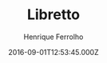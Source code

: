 ---
title: Libretto
github: https://github.com/ferrolho/jekyll-theme-libretto
demo: https://ferrolho.github.io/jekyll-theme-libretto/
author: Henrique Ferrolho
ssg:
  - Jekyll
cms:
  - No Cms
date: 2016-09-01T12:53:45.000Z
github_branch: gh-pages
description: >-
  :scroll: Libretto is a Jekyll theme with classic styling and typographic
  details
stale: true
---
